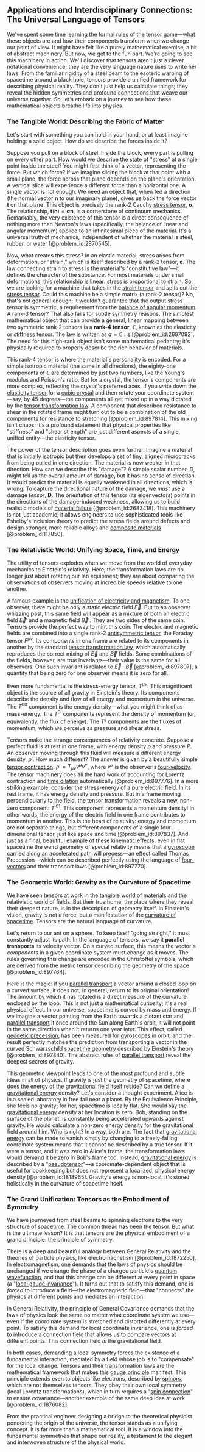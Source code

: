## Applications and Interdisciplinary Connections: The Universal Language of Tensors

We've spent some time learning the formal rules of the tensor game—what these objects are and how their components transform when we change our point of view. It might have felt like a purely mathematical exercise, a bit of abstract machinery. But now, we get to the fun part. We're going to see this machinery in action. We'll discover that tensors aren't just a clever notational convenience; they are the very language nature uses to write her laws. From the familiar rigidity of a steel beam to the esoteric warping of spacetime around a black hole, tensors provide a unified framework for describing physical reality. They don't just help us calculate things; they reveal the hidden symmetries and profound connections that weave our universe together. So, let’s embark on a journey to see how these mathematical objects breathe life into physics.

### The Tangible World: Describing the Fabric of Matter

Let's start with something you can hold in your hand, or at least imagine holding: a solid object. How do we describe the forces inside it?

Suppose you pull on a block of steel. Inside the block, every part is pulling on every other part. How would we describe the state of "stress" at a single point inside the steel? You might first think of a vector, representing the force. But which force? If we imagine slicing the block at that point with a small plane, the force across that plane depends on the plane's orientation. A vertical slice will experience a different force than a horizontal one. A single vector is not enough. We need an object that, when fed a direction (the normal vector $\mathbf{n}$ to our imaginary plane), gives us back the force vector $\mathbf{t}$ on that plane. This object is precisely the rank-2 Cauchy [stress tensor](@article_id:148479), $\boldsymbol{\sigma}$. The relationship, $\mathbf{t}(\mathbf{n}) = \boldsymbol{\sigma}\mathbf{n}$, is a cornerstone of continuum mechanics. Remarkably, the very existence of this tensor is a direct consequence of nothing more than Newton's laws (specifically, the balance of linear and angular momentum) applied to an infinitesimal piece of the material. It's a universal truth of mechanics, independent of whether the material is steel, rubber, or water [@problem_id:2870545].

Now, what creates this stress? In an elastic material, stress arises from deformation, or "strain," which is itself described by a rank-2 tensor, $\boldsymbol{\varepsilon}$. The law connecting strain to stress is the material's "constitutive law"—it defines the character of the substance. For most materials under small deformations, this relationship is linear: stress is proportional to strain. So, we are looking for a machine that takes in the [strain tensor](@article_id:192838) and spits out the [stress tensor](@article_id:148479). Could this machine be a simple matrix (a rank-2 tensor)? No, that's not general enough; it wouldn't guarantee that the output stress tensor is symmetric, a requirement from the [balance of angular momentum](@article_id:181354). A rank-3 tensor? That also fails for subtle symmetry reasons. The simplest mathematical object that can provide a general, linear mapping between two symmetric rank-2 tensors is a **rank-4 tensor**, $\mathbb{C}$, known as the elasticity or [stiffness tensor](@article_id:176094). The law is written as $\boldsymbol{\sigma} = \mathbb{C} : \boldsymbol{\varepsilon}$ [@problem_id:2697092]. The need for this high-rank object isn't some mathematical pedantry; it's physically required to properly describe the rich behavior of materials.

This rank-4 tensor is where the material's personality is encoded. For a simple isotropic material (the same in all directions), the eighty-one components of $\mathbb{C}$ are determined by just two numbers, like the Young's modulus and Poisson's ratio. But for a crystal, the tensor's components are more complex, reflecting the crystal's preferred axes. If you write down the [elasticity tensor](@article_id:170234) for a [cubic crystal](@article_id:192388) and then rotate your coordinate system—say, by $45$ degrees—the components all get mixed up in a way dictated by the [tensor transformation law](@article_id:160017). A component that described resistance to shear in the rotated frame might turn out to be a combination of the old components for resistance to stretching [@problem_id:897814]. This mixing isn't chaos; it's a profound statement that physical properties like "stiffness" and "shear strength" are just different aspects of a single, unified entity—the elasticity tensor.

The power of the tensor description goes even further. Imagine a material that is initially isotropic but then develops a set of tiny, aligned microcracks from being pulled in one direction. The material is now weaker in that direction. How can we describe this "damage"? A simple scalar number, $D$, might tell us the overall amount of damage, but it has no sense of direction. It would predict the material is equally weakened in all directions, which is wrong. To capture the directional nature of the damage, we *must* use a damage *tensor*, $\mathbf{D}$. The orientation of this tensor (its eigenvectors) points in the directions of the damage-induced weakness, allowing us to build realistic models of [material failure](@article_id:160503) [@problem_id:2683418]. This machinery is not just academic; it allows engineers to use sophisticated tools like Eshelby's inclusion theory to predict the stress fields around defects and design stronger, more reliable alloys and [composite materials](@article_id:139362) [@problem_id:117850].

### The Relativistic World: Unifying Space, Time, and Energy

The utility of tensors explodes when we move from the world of everyday mechanics to Einstein's relativity. Here, the transformation laws are no longer just about rotating our lab equipment; they are about comparing the observations of observers moving at incredible speeds relative to one another.

A famous example is the [unification of electricity and magnetism](@article_id:268111). To one observer, there might be only a static electric field $\vec{E}$. But to an observer whizzing past, this same field will appear as a mixture of both an electric field $\vec{E}'$ and a magnetic field $\vec{B}'$. They are two sides of the same coin. Tensors provide the perfect way to mint this coin. The electric and magnetic fields are combined into a single rank-2 [antisymmetric tensor](@article_id:190596), the Faraday tensor $F^{\mu\nu}$. Its components in one frame are related to its components in another by the standard [tensor transformation law](@article_id:160017), which automatically reproduces the correct mixing of $\vec{E}$ and $\vec{B}$ fields. Some combinations of the fields, however, are true invariants—their value is the same for all observers. One such invariant is related to $\vec{E} \cdot \vec{B}$ [@problem_id:897807], a quantity that being zero for one observer means it is zero for all.

Even more fundamental is the stress-energy tensor, $T^{\mu\nu}$. This magnificent object is the source of all gravity in Einstein's theory. Its components describe the density and flow of all energy and momentum in the universe. The $T^{00}$ component is the energy density—what you might think of as mass-energy. The $T^{0i}$ components represent the density of momentum (or, equivalently, the flux of energy). The $T^{ij}$ components are the fluxes of momentum, which we perceive as pressure and shear stress.

Tensors make the strange consequences of relativity concrete. Suppose a perfect fluid is at rest in one frame, with energy density $\rho$ and pressure $P$. An observer moving through this fluid will measure a different energy density, $\rho'$. How much different? The answer is given by a beautifully simple [tensor contraction](@article_id:192879): $\rho' = T_{\mu\nu} v^\mu v^\nu$, where $v^\mu$ is the observer's [four-velocity](@article_id:273514). The tensor machinery does all the hard work of accounting for Lorentz contraction and [time dilation](@article_id:157383) automatically [@problem_id:897776]. In a more striking example, consider the stress-energy of a pure electric field. In its rest frame, it has energy density and pressure. But in a frame moving perpendicularly to the field, the tensor transformation reveals a new, non-zero component: $T'^{01}$. This component represents a momentum density! In other words, the energy of the electric field in one frame contributes to momentum in another. This is the heart of relativity: energy and momentum are not separate things, but different components of a single four-dimensional tensor, just like space and time [@problem_id:897837]. And just as a final, beautiful example of these kinematic effects, even in flat spacetime the weird geometry of special relativity means that a [gyroscope](@article_id:172456) carried along an accelerated path will precess—an effect called Thomas Precession—which can be described perfectly using the language of [four-vectors](@article_id:148954) and their transport laws [@problem_id:897770].

### The Geometric World: Gravity as the Curvature of Spacetime

We have seen tensors at work in the tangible world of materials and the relativistic world of fields. But their true home, the place where they reveal their deepest nature, is in the description of geometry itself. In Einstein's vision, gravity is not a force, but a manifestation of the [curvature of spacetime](@article_id:188986). Tensors are the natural language of curvature.

Let's return to our ant on a sphere. To keep itself "going straight," it must constantly adjust its path. In the language of tensors, we say it **parallel transports** its velocity vector. On a curved surface, this means the vector's *components* in a given coordinate system must change as it moves. The rules governing this change are encoded in the Christoffel symbols, which are derived from the metric tensor describing the geometry of the space [@problem_id:897764].

Here is the magic: if you [parallel transport](@article_id:160177) a vector around a closed loop on a curved surface, it does not, in general, return to its original orientation! The amount by which it has rotated is a direct measure of the curvature enclosed by the loop. This is not just a mathematical curiosity; it's a real physical effect. In our universe, spacetime is curved by mass and energy. If we imagine a vector pointing from the Earth towards a distant star and [parallel transport](@article_id:160177) it once around the Sun along Earth's orbit, it will not point in the same direction when it returns one year later. This effect, called [geodetic precession](@article_id:160365), has been measured for gyroscopes in orbit, and the result perfectly matches the prediction from transporting a vector in the curved Schwarzschild [spacetime geometry](@article_id:139003) described by Einstein's theory [@problem_id:897840]. The abstract rules of [parallel transport](@article_id:160177) reveal the deepest secrets of gravity.

This geometric viewpoint leads to one of the most profound and subtle ideas in all of physics. If gravity is just the geometry of spacetime, where does the energy of the gravitational field itself reside? Can we define a [gravitational energy](@article_id:193232) density? Let's consider a thought experiment. Alice is in a sealed laboratory in free fall near a planet. By the Equivalence Principle, she feels no gravity; for her, spacetime is locally flat. She would say the [gravitational energy](@article_id:193232) density at her location is zero. Bob, standing on the surface of the planet, is constantly being accelerated upwards against gravity. He would calculate a non-zero energy density for the gravitational field around him. Who is right? In a way, both are. The fact that [gravitational energy](@article_id:193232) can be made to vanish simply by changing to a freely-falling coordinate system means that it cannot be described by a true tensor. If it were a tensor, and it was zero in Alice's frame, the transformation laws would demand it be zero in Bob's frame too. Instead, [gravitational energy](@article_id:193232) is described by a "[pseudotensor](@article_id:192554)"—a coordinate-dependent object that is useful for bookkeeping but does not represent a localized, physical energy density [@problem_id:1818965]. Gravity's energy is non-local; it's stored holistically in the curvature of spacetime itself.

### The Grand Unification: Tensors as the Embodiment of Symmetry

We have journeyed from steel beams to spinning electrons to the very structure of spacetime. The common thread has been the tensor. But what is the ultimate lesson? It is that tensors are the physical embodiment of a grand principle: the principle of symmetry.

There is a deep and beautiful analogy between General Relativity and the theories of particle physics, like electromagnetism [@problem_id:1872250]. In electromagnetism, one demands that the laws of physics should be unchanged if we change the phase of a charged particle's [quantum wavefunction](@article_id:260690), and that this change can be different at every point in space (a "[local gauge invariance](@article_id:153725)"). It turns out that to satisfy this demand, one is *forced* to introduce a field—the electromagnetic field—that "connects" the physics at different points and mediates an interaction.

In General Relativity, the principle of General Covariance demands that the laws of physics look the same no matter what coordinate system we use—even if the coordinate system is stretched and distorted differently at every point. To satisfy this demand for local coordinate invariance, one is *forced* to introduce a connection field that allows us to compare vectors at different points. This connection field *is* the gravitational field.

In both cases, demanding a local symmetry forces the existence of a fundamental interaction, mediated by a field whose job is to "compensate" for the local change. Tensors and their transformation laws are the mathematical framework that makes this [gauge principle](@article_id:143516) manifest. This principle extends even to objects like electrons, described by [spinors](@article_id:157560), which are not themselves tensors. They obey their own local symmetry (local Lorentz transformations), which in turn requires a "[spin connection](@article_id:161251)" to ensure covariance—another example of the same deep idea at work [@problem_id:1876082].

From the practical engineer designing a bridge to the theoretical physicist pondering the origin of the universe, the tensor stands as a unifying concept. It is far more than a mathematical tool. It is a window into the fundamental symmetries that shape our reality, a testament to the elegant and interwoven structure of the physical world.